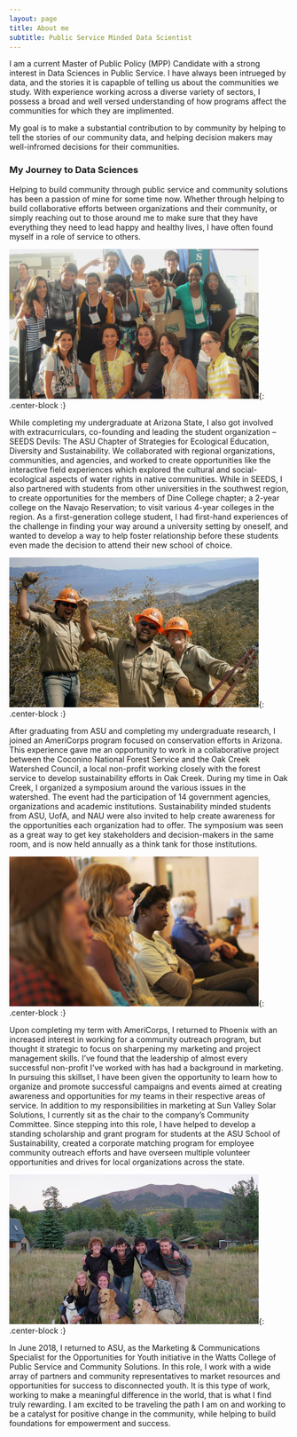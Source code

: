 ```yaml
---
layout: page
title: About me
subtitle: Public Service Minded Data Scientist
---
```


I am a current Master of Public Policy (MPP) Candidate with a strong interest in Data Sciences in Public Service. I have always been intrueged by data, and the stories it is capapble of telling us about the communities we study. With experience working across a diverse variety of sectors, I possess a broad and well versed understanding of how programs affect the communities for which they are implimented.

My goal is to make a substantial contribution to by community by helping to tell the stories of our community data, and helping decision makers may well-infromed decisions for their communities.

### My Journey to Data Sciences

Helping to build community through public service and community solutions has been a passion of mine for some time now. Whether through helping to build collaborative efforts between organizations and their community, or simply reaching out to those around me to make sure that they have everything they need to lead happy and healthy lives, I have often found myself in a role of service to others.

![research students](seedslong.png){: .center-block :}

While completing my undergraduate at Arizona State, I also got involved with extracurriculars, co-founding and leading the student organization – SEEDS Devils: The ASU Chapter of Strategies for Ecological Education, Diversity and Sustainability. We collaborated with regional organizations, communities, and agencies, and worked to create opportunities like the interactive field experiences which explored the cultural and social-ecological aspects of water rights in native communities. While in SEEDS, I also partnered with students from other universities in the southwest region, to create opportunities for the members of Dine College chapter; a 2-year college on the Navajo Reservation; to visit various 4-year colleges in the region. As a first-generation college student, I had first-hand experiences of the challenge in finding your way around a university setting by oneself, and wanted to develop a way to help foster relationship before these students even made the decision to attend their new school of choice.

![field work](CRECLong.png){: .center-block :}

After graduating from ASU and completing my undergraduate research, I joined an AmeriCorps program focused on conservation efforts in Arizona. This experience gave me an opportunity to work in a collaborative project between the Coconino National Forest Service and the Oak Creek Watershed Council, a local non-profit working closely with the forest service to develop sustainability efforts in Oak Creek. During my time in Oak Creek, I organized a symposium around the various issues in the watershed. The event had the participation of 14 government agencies, organizations and academic institutions. Sustainability minded students from ASU, UofA, and NAU were also invited to help create awareness for the opportunities each organization had to offer. The symposium was seen as a great way to get key stakeholders and decision-makers in the same room, and is now held annually as a think tank for those institutions.

![educational conference](CRECLong2.png){: .center-block :}

Upon completing my term with AmeriCorps, I returned to Phoenix with an increased interest in working for a community outreach program, but thought it strategic to focus on sharpening my marketing and project management skills. I’ve found that the leadership of almost every successful non-profit I’ve worked with has had a background in marketing. In pursuing this skillset, I have been given the opportunity to learn how to organize and promote successful campaigns and events aimed at creating awareness and opportunities for my teams in their respective areas of service. In addition to my responsibilities in marketing at Sun Valley Solar Solutions, I currently sit as the chair to the company’s Community Committee. Since stepping into this role, I have helped to develop a standing scholarship and grant program for students at the ASU School of Sustainability, created a corporate matching program for employee community outreach efforts and have overseen multiple volunteer opportunities and drives for local organizations across the state.

![community](GenLong.png){: .center-block :}

In June 2018, I returned to ASU, as the Marketing & Communications Specialist for the Opportunities for Youth initiative in the Watts College of Public Service and Community Solutions. In this role, I work with a wide array of partners and community representatives to market resources and opportunities for success to disconnected youth. It is this type of work, working to make a meaningful difference in the world, that is what I find truly rewarding. I am excited to be traveling the path I am on and working to be a catalyst for positive change in the community, while helping to build foundations for empowerment and success.
